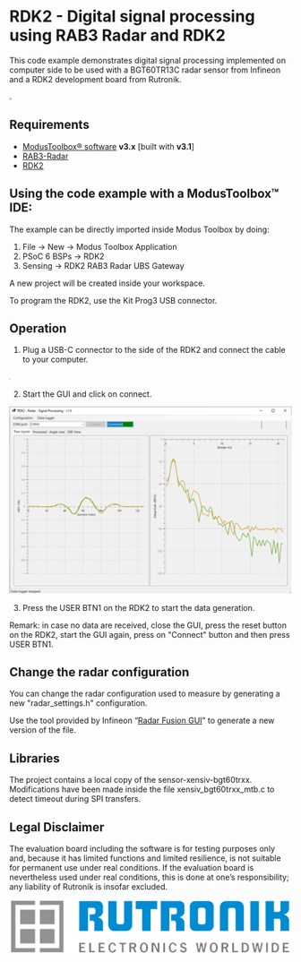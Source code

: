 # RDK2 - Digital signal processing using RAB3 Radar and RDK2

This code example demonstrates digital signal processing implemented on computer side to be used with a BGT60TR13C radar sensor from Infineon and a RDK2 development board from Rutronik.

<img src="pictures/rdk2_rab3.png" style="zoom:25%;" />

## Requirements

- [ModusToolbox® software](https://www.infineon.com/cms/en/design-support/tools/sdk/modustoolbox-software/) **v3.x** [built with **v3.1**]
- [RAB3-Radar](https://www.rutronik24.com/product/rutronik/rab3radar/23169671.html)
- [RDK2](https://www.rutronik24.fr/produit/rutronik/rdk2/16440182.html)


## Using the code example with a ModusToolbox™ IDE:

The example can be directly imported inside Modus Toolbox by doing:
1) File -> New -> Modus Toolbox Application
2) PSoC 6 BSPs -> RDK2
3) Sensing -> RDK2 RAB3 Radar UBS Gateway

A new project will be created inside your workspace.

To program the RDK2, use the Kit Prog3 USB connector.

## Operation

1) Plug a USB-C connector to the side of the RDK2 and connect the cable to your computer.

<img src="pictures/rdk2_rab3_usb_connection.png" style="zoom:15%;" />

2) Start the GUI and click on connect.

<img src="pictures/radar_processing.png" style="zoom:50%;" />

3) Press the USER BTN1 on the RDK2 to start the data generation.


Remark: in case no data are received, close the GUI, press the reset button on the RDK2, start the GUI again, press on "Connect" button and then press USER BTN1.


## Change the radar configuration
You can change the radar configuration used to measure by generating a new "radar_settings.h" configuration.

Use the tool provided by Infineon “[Radar Fusion GUI](https://softwaretools.infineon.com/tools/com.ifx.tb.tool.ifxradargui)” to generate a new version of the file.

## Libraries

The project contains a local copy of the sensor-xensiv-bgt60trxx.
Modifications have been made inside the file xensiv_bgt60trxx_mtb.c to detect timeout during SPI transfers.

## Legal Disclaimer

The evaluation board including the software is for testing purposes only and, because it has limited functions and limited resilience, is not suitable for permanent use under real conditions. If the evaluation board is nevertheless used under real conditions, this is done at one’s responsibility; any liability of Rutronik is insofar excluded. 

<img src="pictures/rutronik.png" style="zoom:50%;" />



